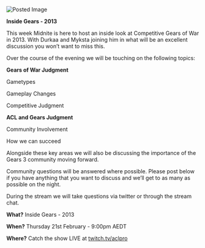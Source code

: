 ![Posted Image](https://dl.dropbox.com/u/15875389/Inside%20Gears%20-%202013.png)





**Inside Gears - 2013**









This week Midnite is here to host an inside look at Competitive Gears of War in 2013. With Durkaa and Myksta joining him in what will be an excellent discussion you won’t want to miss this.




Over the course of the evening we will be touching on the following topics:






**Gears of War Judgment**


Gametypes


Gameplay Changes


Competitive Judgment






**ACL and Gears Judgment**


Community Involvement


How we can succeed





Alongside these key areas we will also be discussing the importance of the Gears 3 community moving forward.





Community questions will be answered where possible. Please post below if you have anything that you want to discuss and we’ll get to as many as possible on the night.


During the stream we will take questions via twitter or through the stream chat.









**What?**
 Inside Gears - 2013



**When?**
 Thursday 21st February - 9:00pm AEDT



**Where?**
 Catch the show LIVE at 
[twitch.tv/aclpro](http://www.twitch.tv/aclpro)
